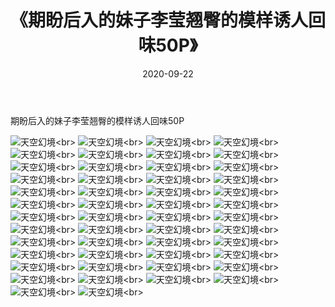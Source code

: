 ﻿---
layout: post
title: 《期盼后入的妹子李莹翘臀的模样诱人回味50P》
date: 2020-09-22
img: http://photo.orgx.cf/性感/2020/期盼后入的妹子李莹翘臀的模样诱人回味50P/000.jpg
tags: [美女,性感,泳衣]
---

期盼后入的妹子李莹翘臀的模样诱人回味50P



![天空幻境](http://photo.orgx.cf/性感/2020/期盼后入的妹子李莹翘臀的模样诱人回味50P/001.jpg''天空幻境'')<br>
![天空幻境](http://photo.orgx.cf/性感/2020/期盼后入的妹子李莹翘臀的模样诱人回味50P/002.jpg''天空幻境'')<br>
![天空幻境](http://photo.orgx.cf/性感/2020/期盼后入的妹子李莹翘臀的模样诱人回味50P/003.jpg''天空幻境'')<br>
![天空幻境](http://photo.orgx.cf/性感/2020/期盼后入的妹子李莹翘臀的模样诱人回味50P/004.jpg''天空幻境'')<br>
![天空幻境](http://photo.orgx.cf/性感/2020/期盼后入的妹子李莹翘臀的模样诱人回味50P/005.jpg''天空幻境'')<br>
![天空幻境](http://photo.orgx.cf/性感/2020/期盼后入的妹子李莹翘臀的模样诱人回味50P/006.jpg''天空幻境'')<br>
![天空幻境](http://photo.orgx.cf/性感/2020/期盼后入的妹子李莹翘臀的模样诱人回味50P/007.jpg''天空幻境'')<br>
![天空幻境](http://photo.orgx.cf/性感/2020/期盼后入的妹子李莹翘臀的模样诱人回味50P/008.jpg''天空幻境'')<br>
![天空幻境](http://photo.orgx.cf/性感/2020/期盼后入的妹子李莹翘臀的模样诱人回味50P/009.jpg''天空幻境'')<br>
![天空幻境](http://photo.orgx.cf/性感/2020/期盼后入的妹子李莹翘臀的模样诱人回味50P/010.jpg''天空幻境'')<br>
![天空幻境](http://photo.orgx.cf/性感/2020/期盼后入的妹子李莹翘臀的模样诱人回味50P/011.jpg''天空幻境'')<br>
![天空幻境](http://photo.orgx.cf/性感/2020/期盼后入的妹子李莹翘臀的模样诱人回味50P/012.jpg''天空幻境'')<br>
![天空幻境](http://photo.orgx.cf/性感/2020/期盼后入的妹子李莹翘臀的模样诱人回味50P/013.jpg''天空幻境'')<br>
![天空幻境](http://photo.orgx.cf/性感/2020/期盼后入的妹子李莹翘臀的模样诱人回味50P/014.jpg''天空幻境'')<br>
![天空幻境](http://photo.orgx.cf/性感/2020/期盼后入的妹子李莹翘臀的模样诱人回味50P/015.jpg''天空幻境'')<br>
![天空幻境](http://photo.orgx.cf/性感/2020/期盼后入的妹子李莹翘臀的模样诱人回味50P/016.jpg''天空幻境'')<br>
![天空幻境](http://photo.orgx.cf/性感/2020/期盼后入的妹子李莹翘臀的模样诱人回味50P/017.jpg''天空幻境'')<br>
![天空幻境](http://photo.orgx.cf/性感/2020/期盼后入的妹子李莹翘臀的模样诱人回味50P/018.jpg''天空幻境'')<br>
![天空幻境](http://photo.orgx.cf/性感/2020/期盼后入的妹子李莹翘臀的模样诱人回味50P/019.jpg''天空幻境'')<br>
![天空幻境](http://photo.orgx.cf/性感/2020/期盼后入的妹子李莹翘臀的模样诱人回味50P/020.jpg''天空幻境'')<br>
![天空幻境](http://photo.orgx.cf/性感/2020/期盼后入的妹子李莹翘臀的模样诱人回味50P/021.jpg''天空幻境'')<br>
![天空幻境](http://photo.orgx.cf/性感/2020/期盼后入的妹子李莹翘臀的模样诱人回味50P/022.jpg''天空幻境'')<br>
![天空幻境](http://photo.orgx.cf/性感/2020/期盼后入的妹子李莹翘臀的模样诱人回味50P/023.jpg''天空幻境'')<br>
![天空幻境](http://photo.orgx.cf/性感/2020/期盼后入的妹子李莹翘臀的模样诱人回味50P/024.jpg''天空幻境'')<br>
![天空幻境](http://photo.orgx.cf/性感/2020/期盼后入的妹子李莹翘臀的模样诱人回味50P/025.jpg''天空幻境'')<br>
![天空幻境](http://photo.orgx.cf/性感/2020/期盼后入的妹子李莹翘臀的模样诱人回味50P/026.jpg''天空幻境'')<br>
![天空幻境](http://photo.orgx.cf/性感/2020/期盼后入的妹子李莹翘臀的模样诱人回味50P/027.jpg''天空幻境'')<br>
![天空幻境](http://photo.orgx.cf/性感/2020/期盼后入的妹子李莹翘臀的模样诱人回味50P/028.jpg''天空幻境'')<br>
![天空幻境](http://photo.orgx.cf/性感/2020/期盼后入的妹子李莹翘臀的模样诱人回味50P/029.jpg''天空幻境'')<br>
![天空幻境](http://photo.orgx.cf/性感/2020/期盼后入的妹子李莹翘臀的模样诱人回味50P/030.jpg''天空幻境'')<br>
![天空幻境](http://photo.orgx.cf/性感/2020/期盼后入的妹子李莹翘臀的模样诱人回味50P/031.jpg''天空幻境'')<br>
![天空幻境](http://photo.orgx.cf/性感/2020/期盼后入的妹子李莹翘臀的模样诱人回味50P/032.jpg''天空幻境'')<br>
![天空幻境](http://photo.orgx.cf/性感/2020/期盼后入的妹子李莹翘臀的模样诱人回味50P/033.jpg''天空幻境'')<br>
![天空幻境](http://photo.orgx.cf/性感/2020/期盼后入的妹子李莹翘臀的模样诱人回味50P/034.jpg''天空幻境'')<br>
![天空幻境](http://photo.orgx.cf/性感/2020/期盼后入的妹子李莹翘臀的模样诱人回味50P/035.jpg''天空幻境'')<br>
![天空幻境](http://photo.orgx.cf/性感/2020/期盼后入的妹子李莹翘臀的模样诱人回味50P/036.jpg''天空幻境'')<br>
![天空幻境](http://photo.orgx.cf/性感/2020/期盼后入的妹子李莹翘臀的模样诱人回味50P/037.jpg''天空幻境'')<br>
![天空幻境](http://photo.orgx.cf/性感/2020/期盼后入的妹子李莹翘臀的模样诱人回味50P/038.jpg''天空幻境'')<br>
![天空幻境](http://photo.orgx.cf/性感/2020/期盼后入的妹子李莹翘臀的模样诱人回味50P/039.jpg''天空幻境'')<br>
![天空幻境](http://photo.orgx.cf/性感/2020/期盼后入的妹子李莹翘臀的模样诱人回味50P/040.jpg''天空幻境'')<br>
![天空幻境](http://photo.orgx.cf/性感/2020/期盼后入的妹子李莹翘臀的模样诱人回味50P/041.jpg''天空幻境'')<br>
![天空幻境](http://photo.orgx.cf/性感/2020/期盼后入的妹子李莹翘臀的模样诱人回味50P/042.jpg''天空幻境'')<br>
![天空幻境](http://photo.orgx.cf/性感/2020/期盼后入的妹子李莹翘臀的模样诱人回味50P/043.jpg''天空幻境'')<br>
![天空幻境](http://photo.orgx.cf/性感/2020/期盼后入的妹子李莹翘臀的模样诱人回味50P/044.jpg''天空幻境'')<br>
![天空幻境](http://photo.orgx.cf/性感/2020/期盼后入的妹子李莹翘臀的模样诱人回味50P/045.jpg''天空幻境'')<br>
![天空幻境](http://photo.orgx.cf/性感/2020/期盼后入的妹子李莹翘臀的模样诱人回味50P/046.jpg''天空幻境'')<br>
![天空幻境](http://photo.orgx.cf/性感/2020/期盼后入的妹子李莹翘臀的模样诱人回味50P/047.jpg''天空幻境'')<br>
![天空幻境](http://photo.orgx.cf/性感/2020/期盼后入的妹子李莹翘臀的模样诱人回味50P/048.jpg''天空幻境'')<br>
![天空幻境](http://photo.orgx.cf/性感/2020/期盼后入的妹子李莹翘臀的模样诱人回味50P/049.jpg''天空幻境'')<br>
![天空幻境](http://photo.orgx.cf/性感/2020/期盼后入的妹子李莹翘臀的模样诱人回味50P/050.jpg''天空幻境'')<br>